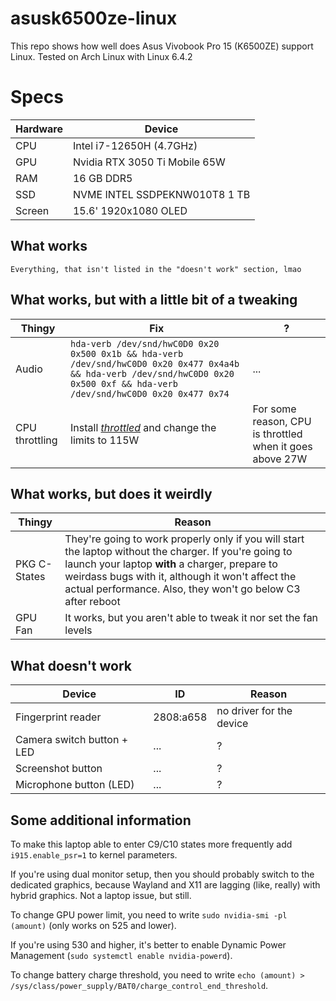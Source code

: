 # asusk6500ze-linux
This repo shows how well does Asus Vivobook Pro 15 (K6500ZE) support Linux. Tested on Arch Linux with Linux 6.4.2

# Specs
Hardware | Device
-------- | ------
CPU | Intel i7-12650H (4.7GHz)
GPU | Nvidia RTX 3050 Ti Mobile 65W
RAM | 16 GB DDR5
SSD | NVME INTEL SSDPEKNW010T8 1 TB
Screen | 15.6' 1920x1080 OLED

## What works
```Everything, that isn't listed in the "doesn't work" section, lmao```
## What works, but with a little bit of a tweaking
Thingy | Fix | ?
------ | --- | ---
Audio | ```hda-verb /dev/snd/hwC0D0 0x20 0x500 0x1b && hda-verb /dev/snd/hwC0D0 0x20 0x477 0x4a4b && hda-verb /dev/snd/hwC0D0 0x20 0x500 0xf && hda-verb /dev/snd/hwC0D0 0x20 0x477 0x74``` | ...
CPU throttling | Install [*throttled*](https://github.com/erpalma/throttled) and change the limits to 115W | For some reason, CPU is throttled when it goes above 27W
## What works, but does it weirdly
Thingy | Reason
------ | ------
PKG C-States | They're going to work properly only if you will start the laptop without the charger. If you're going to launch your laptop **with** a charger, prepare to weirdass bugs with it, although it won't affect the actual performance. Also, they won't go below C3 after reboot
GPU Fan | It works, but you aren't able to tweak it nor set the fan levels
## What doesn't work
Device | ID | Reason
------ | -- | ------
Fingerprint reader | 2808:a658 | no driver for the device
Camera switch button + LED | ... | ?
Screenshot button | ... | ?
Microphone button (LED) | ... | ?
## Some additional information
To make this laptop able to enter C9/C10 states more frequently add ```i915.enable_psr=1``` to kernel parameters.

If you're using dual monitor setup, then you should probably switch to the dedicated graphics, because Wayland and X11 are lagging (like, really) with hybrid graphics. Not a laptop issue, but still. 

To change GPU power limit, you need to write `sudo nvidia-smi -pl (amount)` (only works on 525 and lower).

If you're using 530 and higher, it's better to enable Dynamic Power Management (`sudo systemctl enable nvidia-powerd`).

To change battery charge threshold, you need to write ```echo (amount) > /sys/class/power_supply/BAT0/charge_control_end_threshold```.
